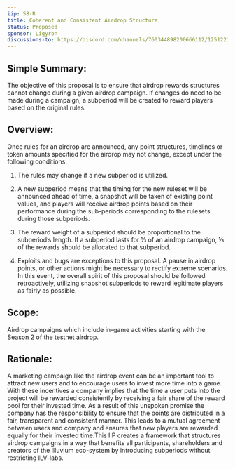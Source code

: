 ```yaml
---
iip: 58-R
title: Coherent and Consistent Airdrop Structure
status: Proposed
sponsor: Ligyron
discussions-to: https://discord.com/channels/760344898200666112/1251221577119432805
---
```


## Simple Summary:
The objective of this proposal is to ensure that airdrop rewards structures cannot change during a given airdrop campaign. If changes do need to be made during a campaign, a subperiod will be created to reward players based on the original rules.

## Overview:
Once rules for an airdrop are announced, any point structures, timelines or token amounts specified for the airdrop may not change, except under the following conditions.

1) The rules may change if a new subperiod is utilized.

2) A new subperiod means that the timing for the new ruleset will be announced ahead of time, a snapshot will be taken of existing point values, and players will receive airdrop points based on their performance during the sub-periods corresponding to the rulesets during those subperiods.

3) The reward weight of a subperiod should be proportional to the subperiod’s length. If a subperiod lasts for ⅓ of an airdrop campaign, ⅓ of the rewards should be allocated to that subperiod.

4) Exploits and bugs are exceptions to this proposal. A pause in airdrop points, or other actions might be necessary to rectify extreme scenarios. In this event, the overall spirit of this proposal should be followed retroactively, utilizing snapshot subperiods to reward legitimate players as fairly as possible.

## Scope:
Airdrop campaigns which include in-game activities starting with the Season 2 of the testnet airdrop.

## Rationale:
A marketing campaign like the airdrop event can be an important tool to attract new users and to encourage users to invest more time into a game. With these incentives a company implies that the time a user puts into the project will be rewarded consistently by receiving a fair share of the reward pool for their invested time. As a result of this unspoken promise the company has the responsibility to ensure that the points are distributed in a fair, transparent and consistent manner. This leads to a mutual agreement between users and company and ensures that new players are rewarded equally for their invested time.This IIP creates a framework that structures airdrop campaigns in a way that benefits all participants, shareholders and creators of the Illuvium eco-system by introducing subperiods without restricting ILV-labs.

